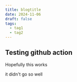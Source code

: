 ```yaml
---
title: blogtitle
date: 2024-11-06
draft: false
tags:
  - tag1
  - tag2
---
```


## Testing github action

Hopefully this works

it didn't go so well
